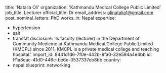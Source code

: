 title: 'Natalia Oli'
organization: 'Kathmandu Medical College Public Limited'
job_title: Lecturer
official_title: Dr
email_address: olinatalia1@gmail.com
post_nominal_letters: PhD
works_in: Nepal
expertise:
  - hypertension
  - salt
  - transfat
disclosure: 'Is faculty (lecturer) in the Department of Community Medicine at Kathmandu Medical College Public Limited (KMCPL) since 2011. KMCPL is a private medical college and teaching hospital.'
import_id: 8441d1d6-7f0e-442b-9fa0-32e594a4e4bb
id: ff1a8eac-41d0-446c-be6e-0537337eb8bb
country:
  - nepal
blueprint: networking
